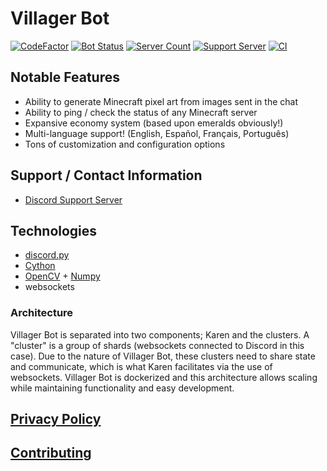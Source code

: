 # **Villager Bot**
[![CodeFactor](https://www.codefactor.io/repository/github/iapetus-11/villager-bot/badge)](https://www.codefactor.io/repository/github/iapetus-11/villager-bot)
[![Bot Status](https://top.gg/api/widget/status/639498607632056321.svg?noavatar=true)](https://top.gg/bot/639498607632056321)
[![Server Count](https://top.gg/api/widget/servers/639498607632056321.svg?noavatar=true)](https://top.gg/bot/639498607632056321)
[![Support Server](https://img.shields.io/discord/641117791272960031?color=0FAE6E&label=discord%20server)](https://discord.gg/39DwwUV)
[![CI](https://github.com/Iapetus-11/Villager-Bot/actions/workflows/ci.yml/badge.svg)](https://github.com/Iapetus-11/Villager-Bot/actions/workflows/ci.yml)

## Notable Features
* Ability to generate Minecraft pixel art from images sent in the chat
* Ability to ping / check the status of any Minecraft server
* Expansive economy system (based upon emeralds obviously!)
* Multi-language support! (English, Español, Français, Português)
* Tons of customization and configuration options

## Support / Contact Information
* [Discord Support Server](https://discord.gg/39DwwUV)

## Technologies
- [discord.py](https://github.com/Rapptz/discord.py)
- [Cython](https://cython.org/)
- [OpenCV](https://opencv.org/) + [Numpy](https://numpy.org/)
- websockets
### Architecture
Villager Bot is separated into two components; Karen and the clusters. A "cluster" is a group of shards (websockets connected to Discord in this case).
Due to the nature of Villager Bot, these clusters need to share state and communicate, which is what Karen facilitates via the use of websockets.
Villager Bot is dockerized and this architecture allows scaling while maintaining functionality and easy development.

## [Privacy Policy](PRIVACY-POLICY.md)

## [Contributing](CONTRIBUTING.md)
